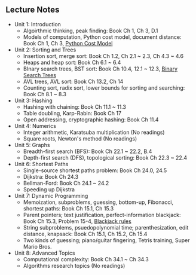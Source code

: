 ## Lecture Notes
- Unit 1: Introduction
  - Algoirthmic thinking, peak finding: Book Ch 1, Ch 3, D.1
  - Models of computation, Python cost model, document distance: Book Ch 1, Ch 3, [Python Cost Model](https://ocw.mit.edu/courses/electrical-engineering-and-computer-science/6-006-introduction-to-algorithms-fall-2011/readings/python-cost-model)
- Unit 2: Sorting and Trees
  - Insertion sort, merge sort: Book Ch 1.2, Ch 2.1 ~ 2.3, Ch 4.3 ~ 4.6
  - Heaps and heap sort: Book Ch 6.1 ~ 6.4
  - BInary search trees, BST sort: Book Ch 10.4, 12.1 ~ 12.3, [Binary Search Trees](https://ocw.mit.edu/courses/electrical-engineering-and-computer-science/6-006-introduction-to-algorithms-fall-2011/readings/binary-search-trees)
  - AVL trees, AVL sort: Book Ch 13.2, Ch 14
  - Counting sort, radix sort, lower bounds for sorting and searching: Book Ch 8.1 ~ 8.3
- Unit 3: Hashing
  - Hashing with chaining: Book Ch 11.1 ~ 11.3
  - Table doubling, Karp-Rabin: Book Ch 17
  - Open addressing, cryptographic hashing: Book Ch 11.4
- Unit 4: Numerics
  - Integer arithmetic, Karatsuba multiplication (No readings)
  - Square roots, Newton's method (No readings)
- Unit 5: Graphs
  - Breadth-first search (BFS): Book Ch 22.1 ~ 22.2, B.4
  - Depth-first search (DFS), topological sorting: Book Ch 22.3 ~ 22.4
- Unit 6: Shortest Paths
  - Single-source shortest paths problem: Book Ch 24.0, 24.5
  - Dijkstra: Book Ch 24.3
  - Bellman-Ford: Book Ch 24.1 ~ 24.2
  - Speeding up Dijkstra
- Unit 7: Dynamic Programming
  - Memoization, subproblems, guessing, bottom-up, Fibonacci, shortest paths: Book Ch 15.1, Ch 15.3
  - Parent pointers; text justification, perfect-information blackjack: Book Ch 15.3, Problem 15-4, [Blackjack rules](http://en.wikipedia.org/wiki/Blackjack)
  - String subproblems, psuedopolynomial time; parenthesization, edit distance, knapsack: Book Ch 15.1, Ch 15.2, Ch 15.4
  - Two kinds of guessing; piano/guitar fingering, Tetris training, Super Mario Bros.
- Unit 8: Advanced Topics
  - Computational complexity: Book Ch 34.1 ~ Ch 34.3
  - Algorithms research topics (No readings)
